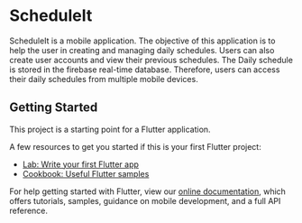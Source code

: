 # ScheduleIt

ScheduleIt is a mobile application. The objective of this application is to help the user in
creating and managing daily schedules. Users can also create user accounts and view their
previous schedules. The Daily schedule is stored in the firebase real-time database.
Therefore, users can access their daily schedules from multiple mobile devices.

## Getting Started

This project is a starting point for a Flutter application.

A few resources to get you started if this is your first Flutter project:

- [Lab: Write your first Flutter app](https://flutter.dev/docs/get-started/codelab)
- [Cookbook: Useful Flutter samples](https://flutter.dev/docs/cookbook)

For help getting started with Flutter, view our
[online documentation](https://flutter.dev/docs), which offers tutorials,
samples, guidance on mobile development, and a full API reference.
